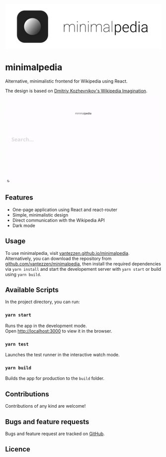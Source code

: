 <img src="logo.png">

# minimalpedia
Alternative, minimalistic frontend for Wikipedia using React.

The design is based on [Dmitriy Kozhevnikov's Wikipedia Imagination](https://www.behance.net/gallery/75870375/Wikipedia-Imagination).

<img src="demo.gif">

## Features
- One-page application using React and react-router
- Simple, minimalistic design
- Direct communication with the Wikipedia API
- Dark mode

## Usage
To use minimalpedia, visit [vantezzen.github.io/minimalpedia](https://vantezzen.github.io/minimalpedia).<br>
Alternatively, you can download the repository from [github.com/vantezzen/minimalpedia](https://github.com/vantezzen/minimalpedia), then install the required dependencies via `yarn install` and start the developement server with `yarn start` or build using `yarn build`.

## Available Scripts
In the project directory, you can run:

### `yarn start`

Runs the app in the development mode.<br>
Open [http://localhost:3000](http://localhost:3000) to view it in the browser.

### `yarn test`

Launches the test runner in the interactive watch mode.

### `yarn build`

Builds the app for production to the `build` folder.

## Contributions
Contributions of any kind are welcome!

## Bugs and feature requests
Bugs and feature request are tracked on [GitHub](https://github.com/vantezzen/minimalpedia/issues).

## Licence

